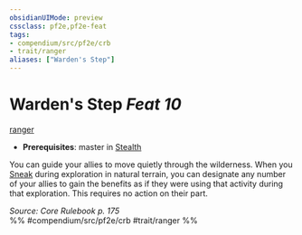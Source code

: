 ```yaml
---
obsidianUIMode: preview
cssclass: pf2e,pf2e-feat
tags:
- compendium/src/pf2e/crb
- trait/ranger
aliases: ["Warden's Step"]
---
```

# Warden's Step  *Feat 10*  
[ranger](rules/traits/ranger.md)  

- **Prerequisites**: master in [Stealth](compendium/skills.md#Stealth)

You can guide your allies to move quietly through the wilderness. When you [Sneak](rules/actions/sneak.md) during exploration in natural terrain, you can designate any number of your allies to gain the benefits as if they were using that activity during that exploration. This requires no action on their part.

*Source: Core Rulebook p. 175*  
%% #compendium/src/pf2e/crb #trait/ranger %%